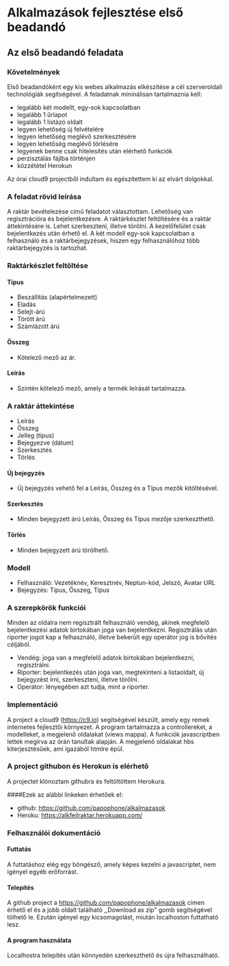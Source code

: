 # Alkalmazások fejlesztése első beadandó

## Az első beadandó feladata

### Követelmények
Első beadandóként egy kis webes alkalmazás elkészítése a cél szerveroldali technológiák segítségével. A feladatnak mininálisan tartalmaznia kell:

- legalább két modellt, egy-sok kapcsolatban
- legalább 1 űrlapot
- legalább 1 listázó oldalt
- legyen lehetőség új felvételére
- legyen lehetőség meglévő szerkesztésére
- legyen lehetőség meglévő törlésére
- legyenek benne csak hitelesítés után elérhető funkciók
- perzisztálás fájlba történjen
- közzététel Herokun

Az órai cloud9 projectből indultam és egészítettem ki az elvárt dolgokkal.

### A feladat rövid leírása

A raktár bevételezése című feladatot választottam. Lehetőség van regisztrációra és bejelentkezésre. A raktárkészlet feltöltésére és a raktár áttekintésére is. Lehet szerkeszteni, illetve törölni. A kezelőfelület csak bejelentkezés után érhető el. A két modell egy-sok kapcsolatban a felhasználó és a raktárbejegyzések, hiszen egy felhasználóhoz több raktárbejegyzés is tartozhat.

### Raktárkészlet feltöltése

#### Típus
- Beszállítás (alapértelmezett)
- Eladás
- Selejt-árú
- Törött árú
- Számlázott árú

#### Összeg
- Kötelező mező az ár.

#### Leírás
- Szintén kötelező mező, amely a termék leírását tartalmazza.

### A raktár áttekintése
- Leírás
- Összeg
- Jelleg (típus)
- Bejegyezve (dátum)
- Szerkesztés
- Törlés

#### Új bejegyzés
- Új bejegyzés vehető fel a Leírás, Összeg és a Típus mezők kitöltésével.

#### Szerkesztés
- Minden bejegyzett árú Leírás, Összeg és Típus mezője szerkeszthető.

#### Törlés
- Minden bejegyzett árú törölhető.

### Modell
- Felhasználó: Vezetéknév, Keresztnév, Neptun-kód, Jelszó, Avatar URL
- Bejegyzés: Típus, Összeg, Típus

### A szerepkörök funkciói
Minden az oldalra nem regisztrált felhasználó vendég, akinek megfelelő bejelentkezési adatok birtokában joga van bejelentkezni. Regisztrálás után riporter jogot kap a felhasználó, illetve bekerült egy operátor jog is bővítés céljából.

- Vendég: joga van a megfelelő adatok birtokában bejelentkezni, regisztrálni.
- Riporter: bejelentkezés után joga van, megtekinteni a listaoldalt, új bejegyzést írni, szerkeszteni, illetve törölni.
- Operátor: lényegében azt tudja, mint a riporter.


### Implementáció

A project a cloud9 (https://c9.io) segítségével készült, amely egy remek internetes fejlesztői környezet. A program tartalmazza a controllereket, a modelleket, a megjelenő oldalakat (views mappa). A funkciók javascriptben lettek megírva az órán tanultak alapján. A megjelenő oldalakat hbs kiterjesztésűek, ami igazából htmlre épül.

### A project githubon és Herokun is elérhető
A projectet klónoztam githubra és feltöltöttem Herokura.

####Ezek az alábbi linkeken érhetőek el:
- github: https://github.com/papophone/alkalmazasok
- Heroku: https://alkfejlraktar.herokuapp.com/

### Felhasználói dokumentáció

#### Futtatás
A futtatáshoz elég egy böngésző, amely képes kezelni a javascriptet, nem igényel egyéb erőforrást.

#### Telepítés
A github project a https://github.com/papophone/alkalmazasok címen érhető el és a jobb oldalt található ,,Download as zip" gomb segítségével tölhető le. Ezután igényel egy kicsomagolást, miután localhoston futtatható lesz.

#### A program használata
Localhostra telepítés után könnyedén szerkeszthető és újra felhasználható.


